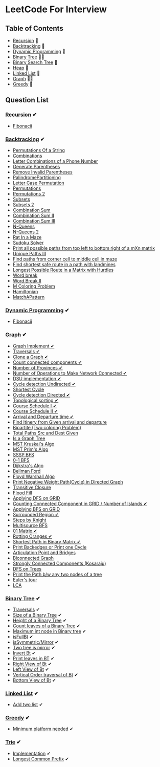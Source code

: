 
# LeetCode For Interview

## Table of Contents

+ [Recursion](Recursion) 🙌
+ [Backtracking](Backtracking)  🧨
+ [Dynamic Programming](DynamicProgramming) 🎡
+ [Binary Tree](BinaryTree) 🐱‍🏍
+ [Binary Search Tree](BST) 🙌
+ [Heap](Heap) 🧨 
+ [Linked List](LinkedList) 🎡
+ [Graph](Graph) 🐱‍🏍
+ [Greedy](Greedy) 🙌

  
## Question List

### [Recursion](Recursion) ✔

- [Fibonacii](Recursion/fibonacci.cpp)

### [Backtracking](Backtracking) ✔

- [Permutations Of a String](Backtracking/printallpermutationsofagivenstring.cpp)
- [Combinations](Backtracking/Combinations.cpp)
- [Letter Combinations of a Phone Number](Backtracking/LetterCombinationsofaPhoneNumber.cpp)
- [Generate Parentheses](Backtracking/GenerateParentheses.cpp)
- [Remove Invalid Parentheses](Backtracking/RemoveInvalidParentheses.cpp)
- [PalindromePartitioning](Backtracking/PalindromePartitioning.cpp)
- [Letter Case Permutation](Backtracking/LetterCasePermutation.cpp)
- [Permutations](Backtracking/Permutations.cpp)
- [Permutations 2](Backtracking/Permutations2.cpp)
- [Subsets](Backtracking/Subsets.cpp)
- [Subsets 2](Backtracking/Subsets2.cpp)
- [Combination Sum](Backtracking/CombinationSum.cpp)
- [Combination Sum II](Backtracking/CombinationSumII.cpp)
- [Combination Sum III](Backtracking/CombinationSumIII.cpp) 
- [N-Queens](Backtracking/N-Queens.cpp)
- [N-Queens 2](Backtracking/N-Queens2.cpp)
- [Rat In a Maze](Backtracking/RatInaMaze.cpp)
- [Sudoku Solver](Backtracking/SudokuSolver.cpp)
- [Print all possible paths from top left to bottom right of a mXn matrix](Backtracking/printallpathsltor.cpp)
- [Unique Paths III](Backtracking/UniquePathsIII.cpp)
- [Find paths from corner cell to middle cell in maze](Backtracking/Findpathsfromcornercelltomiddlecellinmaze.cpp)
- [Find shortest safe route in a path with landmines](Backtracking/Findshortestsaferouteinapathwithlandmines.cpp)
- [Longest Possible Route in a Matrix with Hurdles](Backtracking/LongestPossibleRouteinaMatrixwithHurdles.cpp)
- [Word break](Backtracking/WordBreak.cpp)
- [Word Break II](Backtracking/WordBreak2.cpp)
- [M Coloring Problem](Backtracking/mColoringProblem.cpp)
- [Hamiltonian](Backtracking/Hamiltonian.cpp)
- [MatchAPattern](Backtracking/MatchAPattern.cpp)


### [Dynamic Programming](DynamicProgramming) ✔

- [Fibonacii](DynamicProgramming/fibonacci.cpp)


### [Graph](Graph) ✔

- [Graph Implement ✔](Graph/implementation.cpp)
- [Traversals ✔](Graph/Traversals.cpp)
- [Clone a Graph ✔](Graph/clone.cpp)
- [Count connected components ✔](Graph/countCon.cpp)
- [Number of Provinces ✔](Graph/noofprov.cpp)
- [Number of Operations to Make Network Connected ✔](Graph/opMakeCon.cpp)
- [DSU implementation ✔](Graph/DSU.cpp)
- [Cycle detection Undirected ✔](Graph/cycleUndir.cpp)
- [Shortest Cycle](Graph/shortcycle.cpp)
- [Cycle detection Directed ✔](Graph/cycledir.cpp)
- [Topological sorting ✔](Graph/topo.cpp)
- [Course Schedule I ✔](Graph/csi.cpp)
- [Course Schedule II ✔](Graph/csii.cpp)
- [Arrival and Departure time ✔](Graph/arrival.cpp)
- [Find Itinery from Given arrival and departure](Graph/itinery.cpp)
- [Bipartite (Two coloring Problem)](Graph/Bipartite.cpp)
- [Total Paths Src and Dest Given](Graph/TotalPathsSrcandDestGiven.cpp)
- [Is a Graph Tree](Graph/graphatree.cpp)
- [MST Kruskal's Algo](Graph/kruskal.cpp)
- [MST Prim's Algo](Graph/prims.cpp)
- [SSSP BFS](Graph/ssspbfs.cpp)
- [0-1 BFS](Graph/01bfs.cpp)
- [Dijkstra's Algo](Graph/dijkstra.cpp)
- [Bellman Ford](Graph/bellman.cpp)
- [Floyd Warshall Algo](Graph/floydwarsh.cpp)
- [Print Negative Weight Path(Cycle) in Directed Graph](Graph/negativeweight.cpp)
- [Transitive Closure](Graph/transitive.cpp)
- [Flood Fill](Graph/floodfill.cpp)
- [Applying DFS on GRID](Graph/dfsongrid.cpp)
- [Counting Connected Component in GRID / Number of Islands ✔](Graph/countconnect.cpp)
- [Applying BFS on GRID](Graph/bfsongrid.cpp)
- [Surrounded Region ✔](Graph/surround.cpp)
- [Steps by Knight](Graph/stepsbyknight.cpp)
- [Multisource BFS](Graph/multisourcebfs.cpp)
- [01 Matrix ✔](Graph/01mat.cpp)
- [Rotting Oranges ✔](Graph/rotten.cpp)
- [Shortest Path in Binary Matrix ✔](Graph/shortestpathBinary.cpp)
- [Print Backedges or Print one Cycle](Graph/printbackedges.cpp)
- [Articulation Point and Bridges](Graph/articulation.cpp)
- [Biconnected Graph](Graph/biconnected.cpp)
- [Strongly Connected Components (Kosaraju)](Graph/kosaraju.cpp)
- [DFS on Trees](Graph/dfsontrees.cpp)
- [Print the Path b/w any two nodes of a tree](Graph/pathintree.cpp)
- [Euler's tour](Graph/euler.cpp)
- [LCA](Graph/lca.cpp)


### [Binary Tree](BinaryTree) ✔

- [Traversals](BinaryTree/Traversals.cpp) ✔
- [Size of a Binary Tree](BinaryTree/sizebt.cpp) ✔
- [Height of a Binary Tree](BinaryTree/heightbt.cpp) ✔
- [Count leaves of a Binary Tree](BinaryTree/leaves.cpp) ✔
- [Maximum int node in Binary tree](BinaryTree/maxbt.cpp) ✔
- [isFullBt](BinaryTree/fullbt.cpp) ✔
- [isSymmetric/Mirror](BinaryTree/mirror.cpp) ✔
- [Two tree is mirror](BinaryTree/twomirror.cpp) ✔
- [Invert Bt](BinaryTree/invertbt.cpp) ✔
- [Print leaves in BT](BinaryTree/printleaves.cpp) ✔
- [Right View of Bt](BinaryTree/rightview.cpp) ✔
- [Left View of Bt](BinaryTree/leftview.cpp) ✔
- [Vertical Order traversal of Bt](BinaryTree/vertical.cpp) ✔
- [Bottom View of Bt](BinaryTree/bottomview.cpp) ✔

### [Linked List](LinkedList) ✔

- [Add two list](LinkedList/addtwoll.cpp) ✔

### [Greedy](Greedy) ✔

- [Minimum platform needed](Greedy/minimumplatform.cpp) ✔

### [Trie](Trie) ✔

- [Implementation](Trie/Implementation.cpp) ✔
- [Longest Common Prefix](Trie/LongestCommonPrefix.cpp) ✔
